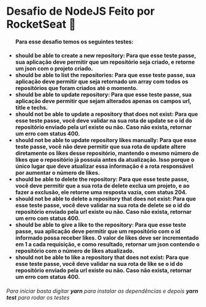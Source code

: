<h1>Desafio de NodeJS Feito por RocketSeat 🚀</h1>

<ul><h4>Para esse desafio temos os seguintes testes:<h4>

<li><strong>should be able to create a new repository:</strong> Para que esse teste passe, sua aplicação deve permitir que um repositório seja criado, e retorne um json com o projeto criado.</li>

<li><strong>should be able to list the repositories:</strong> Para que esse teste passe, sua aplicação deve permitir que seja retornado um array com todos os repositórios que foram criados até o momento.</li>

<li><strong>should be able to update repository:</strong> Para que esse teste passe, sua aplicação deve permitir que sejam alterados apenas os campos url, title e techs.</li>

<li><strong>should not be able to update a repository that does not exist:</strong> Para que esse teste passe, você deve validar na sua rota de update se o id do repositório enviado pela url existe ou não. Caso não exista, retornar um erro com status 400.</li>

<li><strong>should not be able to update repository likes manually:</strong> Para que esse teste passe, você não deve permitir que sua rota de update altere diretamente os likes desse repositório, mantendo o mesmo número de likes que o repositório já possuia antes da atualização. Isso porque o único lugar que deve atualizar essa informação é a rota responsável por aumentar o número de likes.</li>

<li><strong>should be able to delete the repository:</strong> Para que esse teste passe, você deve permitir que a sua rota de delete exclua um projeto, e ao fazer a exclusão, ele retorne uma resposta vazia, com status 204.</li>

<li><strong>should not be able to delete a repository that does not exist:</strong> Para que esse teste passe, você deve validar na sua rota de delete se o id do repositório enviado pela url existe ou não. Caso não exista, retornar um erro com status 400.</li>
<li><strong>should be able to give a like to the repository:</strong> Para que esse teste passe, sua aplicação deve permitir que um repositório com o id informado possa receber likes. O valor de likes deve ser incrementado em 1 a cada requisição, e como resultado, retornar um json contendo o repositório com o número de likes atualizado.</li>

<li><strong>should not be able to like a repository that does not exist:</strong> Para que esse teste passe, você deve validar na sua rota de like se o id do repositório enviado pela url existe ou não. Caso não exista, retornar um erro com status 400.</li>
</ul>

<h6>Para iniciar basta digitar <strong>yarn</strong> para instalar as dependências e depois <strong>yarn test</strong> para rodar os testes</h6>
